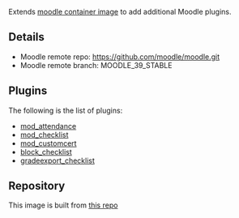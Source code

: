 Extends [moodle container image](https://quay.io/krestomatio/moodle) to add additional Moodle plugins.

## Details
* Moodle remote repo: https://github.com/moodle/moodle.git
* Moodle remote branch: MOODLE\_39\_STABLE

## Plugins
The following is the list of plugins:
- [mod_attendance](https://moodle.org/plugins/mod_attendance)
- [mod_checklist](https://moodle.org/plugins/mod_checklist)
- [mod_customcert](https://moodle.org/plugins/mod_customcert)
- [block_checklist](https://moodle.org/plugins/block_checklist)
- [gradeexport_checklist](https://moodle.org/plugins/gradeexport_checklist)
## Repository
This image is built from [this repo](https://github.com/krestomatio/container_builder/tree/master/moodle_bundle)
